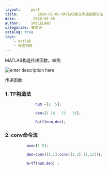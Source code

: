 ```yaml
---
layout:     post
title:         2020-05-05-MATLAB建立传递函数方法
date:        2020-05-05
author:     SMILELAND
categories: 做笔记
catalog: true
tags:
    - matlab
    - 传递函数
---
```


MATLAB构造传递函数，举例

![enter description here](https://i.loli.net/2020/05/05/c8VRxhp3zNHdZQM.png)

传递函数

### 1. TF构造法

``` matlab
              num =[1  5];

              den=[1 16   51   36];

              G=tf(num,den);
```

### 2. conv命令法

``` matlab
          num=[1 5];

          den=conv([1,1],conv([1,3],[1,12]));

          G=tf(num,den) ;
```
